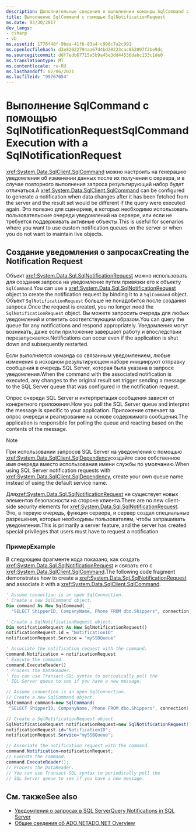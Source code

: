 ```yaml
---
description: Дополнительные сведения о выполнении команды SqlCommand с помощью SqlNotificationRequest
title: Выполнение SqlCommand с помощью SqlNotificationRequest
ms.date: 03/30/2017
dev_langs:
- csharp
- vb
ms.assetid: 1776f48f-9bea-41f6-83a4-c990c7a2c991
ms.openlocfilehash: d3e82022794aa67d4bd20223cac852097f2be9dc
ms.sourcegitcommit: ddf7edb67715a5b9a45e3dd44536dabc153c1de0
ms.translationtype: MT
ms.contentlocale: ru-RU
ms.lasthandoff: 02/06/2021
ms.locfileid: "99767054"
---
```

# <a name="sqlcommand-execution-with-a-sqlnotificationrequest"></a><span data-ttu-id="55483-103">Выполнение SqlCommand с помощью SqlNotificationRequest</span><span class="sxs-lookup"><span data-stu-id="55483-103">SqlCommand Execution with a SqlNotificationRequest</span></span>

<span data-ttu-id="55483-104"><xref:System.Data.SqlClient.SqlCommand> можно настроить на генерацию уведомления об изменении данных после их получения с сервера, и в случае повторного выполнения запроса результирующий набор будет отличаться.</span><span class="sxs-lookup"><span data-stu-id="55483-104">A <xref:System.Data.SqlClient.SqlCommand> can be configured to generate a notification when data changes after it has been fetched from the server and the result set would be different if the query were executed again.</span></span> <span data-ttu-id="55483-105">Это полезно для сценариев, в которых необходимо использовать пользовательские очереди уведомлений на сервере, или если не требуется поддерживать активные объекты.</span><span class="sxs-lookup"><span data-stu-id="55483-105">This is useful for scenarios where you want to use custom notification queues on the server or when you do not want to maintain live objects.</span></span>

## <a name="creating-the-notification-request"></a><span data-ttu-id="55483-106">Создание уведомления о запросах</span><span class="sxs-lookup"><span data-stu-id="55483-106">Creating the Notification Request</span></span>

<span data-ttu-id="55483-107">Объект <xref:System.Data.Sql.SqlNotificationRequest> можно использовать для создания запроса на уведомление путем привязки его к объекту `SqlCommand`.</span><span class="sxs-lookup"><span data-stu-id="55483-107">You can use a <xref:System.Data.Sql.SqlNotificationRequest> object to create the notification request by binding it to a `SqlCommand` object.</span></span> <span data-ttu-id="55483-108">Объект `SqlNotificationRequest` больше не понадобится после создания запроса.</span><span class="sxs-lookup"><span data-stu-id="55483-108">Once the request is created, you no longer need the `SqlNotificationRequest` object.</span></span> <span data-ttu-id="55483-109">Вы можете запросить очередь для любых уведомлений и ответить соответствующим образом.</span><span class="sxs-lookup"><span data-stu-id="55483-109">You can query the queue for any notifications and respond appropriately.</span></span> <span data-ttu-id="55483-110">Уведомления могут возникать, даже если приложение завершает работу и впоследствии перезапускается.</span><span class="sxs-lookup"><span data-stu-id="55483-110">Notifications can occur even if the application is shut down and subsequently restarted.</span></span>

<span data-ttu-id="55483-111">Если выполняется команда со связанным уведомлением, любые изменения в исходном результирующем наборе инициируют отправку сообщения в очередь SQL Server, которая была указана в запросе уведомления.</span><span class="sxs-lookup"><span data-stu-id="55483-111">When the command with the associated notification is executed, any changes to the original result set trigger sending a message to the SQL Server queue that was configured in the notification request.</span></span>

<span data-ttu-id="55483-112">Опрос очереди SQL Server и интерпретация сообщения зависят от конкретного приложения.</span><span class="sxs-lookup"><span data-stu-id="55483-112">How you poll the SQL Server queue and interpret the message is specific to your application.</span></span> <span data-ttu-id="55483-113">Приложение отвечает за опрос очереди и реагирование на основе содержимого сообщения.</span><span class="sxs-lookup"><span data-stu-id="55483-113">The application is responsible for polling the queue and reacting based on the contents of the message.</span></span>

> [!NOTE]
> <span data-ttu-id="55483-114">При использовании запросов SQL Server на уведомления с помощью <xref:System.Data.SqlClient.SqlDependency>создайте свое собственное имя очереди вместо использования имени службы по умолчанию.</span><span class="sxs-lookup"><span data-stu-id="55483-114">When using SQL Server notification requests with <xref:System.Data.SqlClient.SqlDependency>, create your own queue name instead of using the default service name.</span></span>

<span data-ttu-id="55483-115">Для<xref:System.Data.Sql.SqlNotificationRequest> не существует новых элементов безопасности на стороне клиента.</span><span class="sxs-lookup"><span data-stu-id="55483-115">There are no new client-side security elements for <xref:System.Data.Sql.SqlNotificationRequest>.</span></span> <span data-ttu-id="55483-116">Это, в первую очередь, функция сервера, и сервер создал специальные разрешения, которые необходимы пользователям, чтобы запрашивать уведомления.</span><span class="sxs-lookup"><span data-stu-id="55483-116">This is primarily a server feature, and the server has created special privileges that users must have to request a notification.</span></span>

### <a name="example"></a><span data-ttu-id="55483-117">Пример</span><span class="sxs-lookup"><span data-stu-id="55483-117">Example</span></span>

<span data-ttu-id="55483-118">В следующем фрагменте кода показано, как создать <xref:System.Data.Sql.SqlNotificationRequest> и связать его с <xref:System.Data.SqlClient.SqlCommand>.</span><span class="sxs-lookup"><span data-stu-id="55483-118">The following code fragment demonstrates how to create a <xref:System.Data.Sql.SqlNotificationRequest> and associate it with a <xref:System.Data.SqlClient.SqlCommand>.</span></span>

```vb
' Assume connection is an open SqlConnection.
' Create a new SqlCommand object.
Dim command As New SqlCommand( _
  "SELECT ShipperID, CompanyName, Phone FROM dbo.Shippers", connection)

' Create a SqlNotificationRequest object.
Dim notifcationRequest As New SqlNotificationRequest()
notificationRequest.id = "NotificationID"
notificationRequest.Service = "mySSBQueue"

' Associate the notification request with the command.
command.Notification = notificationRequest
' Execute the command.
command.ExecuteReader()
' Process the DataReader.
' You can use Transact-SQL syntax to periodically poll the
' SQL Server queue to see if you have a new message.
```

```csharp
// Assume connection is an open SqlConnection.
// Create a new SqlCommand object.
SqlCommand command=new SqlCommand(
 "SELECT ShipperID, CompanyName, Phone FROM dbo.Shippers", connection);

// Create a SqlNotificationRequest object.
SqlNotificationRequest notificationRequest=new SqlNotificationRequest();
notificationRequest.id="NotificationID";
notificationRequest.Service="mySSBQueue";

// Associate the notification request with the command.
command.Notification=notificationRequest;
// Execute the command.
command.ExecuteReader();
// Process the DataReader.
// You can use Transact-SQL syntax to periodically poll the
// SQL Server queue to see if you have a new message.
```

## <a name="see-also"></a><span data-ttu-id="55483-119">См. также</span><span class="sxs-lookup"><span data-stu-id="55483-119">See also</span></span>

- [<span data-ttu-id="55483-120">Уведомления о запросах в SQL Server</span><span class="sxs-lookup"><span data-stu-id="55483-120">Query Notifications in SQL Server</span></span>](query-notifications-in-sql-server.md)
- [<span data-ttu-id="55483-121">Общие сведения об ADO.NET</span><span class="sxs-lookup"><span data-stu-id="55483-121">ADO.NET Overview</span></span>](../ado-net-overview.md)
